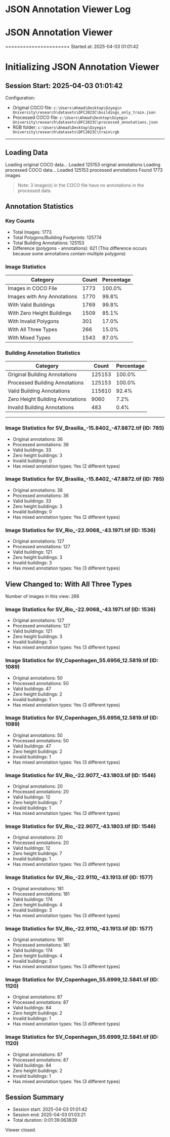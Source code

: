 # JSON Annotation Viewer Log

# JSON Annotation Viewer
======================
Started at: 2025-04-03 01:01:42
# Initializing JSON Annotation Viewer
## Session Start: 2025-04-03 01:01:42

Configuration:
- Original COCO file: `c:\Users\Ahmad\Desktop\Ozyegin University\research\datasets\DFC2023C\buildings_only_train.json`
- Processed COCO file: `c:\Users\Ahmad\Desktop\Ozyegin University\research\datasets\DFC2023C\processed_annotations.json`
- RGB folder: `c:\Users\Ahmad\Desktop\Ozyegin University\research\datasets\DFC2023C\train\rgb`

---

## Loading Data
Loading original COCO data...
Loaded 125153 original annotations
Loading processed COCO data...
Loaded 125153 processed annotations
Found 1773 images

> Note: 3 image(s) in the COCO file have no annotations in the processed data.

## Annotation Statistics

### Key Counts
- Total Images: 1773
- Total Polygons/Building Footprints: 125774
- Total Building Annotations: 125153
- Difference (polygons - annotations): 621
  (This difference occurs because some annotations contain multiple polygons)

### Image Statistics
| Category                      | Count   | Percentage   |
| ----------------------------- | ------- | ------------ |
| Images in COCO File           | 1773    | 100.0%       |
| Images with Any Annotations   | 1770    | 99.8%        |
| With Valid Buildings          | 1769    | 99.8%        |
| With Zero Height Buildings    | 1509    | 85.1%        |
| With Invalid Polygons         | 301     | 17.0%        |
| With All Three Types          | 266     | 15.0%        |
| With Mixed Types              | 1543    | 87.0%        |

### Building Annotation Statistics
| Category                           | Count    | Percentage   |
| ---------------------------------- | -------- | ------------ |
| Original Building Annotations      | 125153   | 100.0%       |
| Processed Building Annotations     | 125153   | 100.0%       |
| Valid Building Annotations         | 115610   | 92.4%        |
| Zero Height Building Annotations   | 9060     | 7.2%         |
| Invalid Building Annotations       | 483      | 0.4%         |

---


### Image Statistics for SV_Brasilia_-15.8402_-47.8872.tif (ID: 785)
- Original annotations: 36
- Processed annotations: 36
- Valid buildings: 33
- Zero height buildings: 3
- Invalid buildings: 0
- Has mixed annotation types: Yes (2 different types)

### Image Statistics for SV_Brasilia_-15.8402_-47.8872.tif (ID: 785)
- Original annotations: 36
- Processed annotations: 36
- Valid buildings: 33
- Zero height buildings: 3
- Invalid buildings: 0
- Has mixed annotation types: Yes (2 different types)

### Image Statistics for SV_Rio_-22.9068_-43.1971.tif (ID: 1536)
- Original annotations: 127
- Processed annotations: 127
- Valid buildings: 121
- Zero height buildings: 3
- Invalid buildings: 3
- Has mixed annotation types: Yes (3 different types)

## View Changed to: With All Three Types
Number of images in this view: 266

### Image Statistics for SV_Rio_-22.9068_-43.1971.tif (ID: 1536)
- Original annotations: 127
- Processed annotations: 127
- Valid buildings: 121
- Zero height buildings: 3
- Invalid buildings: 3
- Has mixed annotation types: Yes (3 different types)

### Image Statistics for SV_Copenhagen_55.6956_12.5819.tif (ID: 1089)
- Original annotations: 50
- Processed annotations: 50
- Valid buildings: 47
- Zero height buildings: 2
- Invalid buildings: 1
- Has mixed annotation types: Yes (3 different types)

### Image Statistics for SV_Copenhagen_55.6956_12.5819.tif (ID: 1089)
- Original annotations: 50
- Processed annotations: 50
- Valid buildings: 47
- Zero height buildings: 2
- Invalid buildings: 1
- Has mixed annotation types: Yes (3 different types)

### Image Statistics for SV_Rio_-22.9077_-43.1803.tif (ID: 1546)
- Original annotations: 20
- Processed annotations: 20
- Valid buildings: 12
- Zero height buildings: 7
- Invalid buildings: 1
- Has mixed annotation types: Yes (3 different types)

### Image Statistics for SV_Rio_-22.9077_-43.1803.tif (ID: 1546)
- Original annotations: 20
- Processed annotations: 20
- Valid buildings: 12
- Zero height buildings: 7
- Invalid buildings: 1
- Has mixed annotation types: Yes (3 different types)

### Image Statistics for SV_Rio_-22.9110_-43.1913.tif (ID: 1577)
- Original annotations: 181
- Processed annotations: 181
- Valid buildings: 174
- Zero height buildings: 4
- Invalid buildings: 3
- Has mixed annotation types: Yes (3 different types)

### Image Statistics for SV_Rio_-22.9110_-43.1913.tif (ID: 1577)
- Original annotations: 181
- Processed annotations: 181
- Valid buildings: 174
- Zero height buildings: 4
- Invalid buildings: 3
- Has mixed annotation types: Yes (3 different types)

### Image Statistics for SV_Copenhagen_55.6999_12.5841.tif (ID: 1120)
- Original annotations: 87
- Processed annotations: 87
- Valid buildings: 84
- Zero height buildings: 2
- Invalid buildings: 1
- Has mixed annotation types: Yes (3 different types)

### Image Statistics for SV_Copenhagen_55.6999_12.5841.tif (ID: 1120)
- Original annotations: 87
- Processed annotations: 87
- Valid buildings: 84
- Zero height buildings: 2
- Invalid buildings: 1
- Has mixed annotation types: Yes (3 different types)

## Session Summary
- Session start: 2025-04-03 01:01:42
- Session end: 2025-04-03 01:03:21
- Total duration: 0:01:39.063839

Viewer closed.
